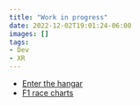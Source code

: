 ```yaml
---
title: "Work in progress"
date: 2022-12-02T19:01:24-06:00
images: []
tags:
- Dev
- XR
---
```


- [Enter the hangar](/hangar)
- [F1 race charts](/race-charts)
